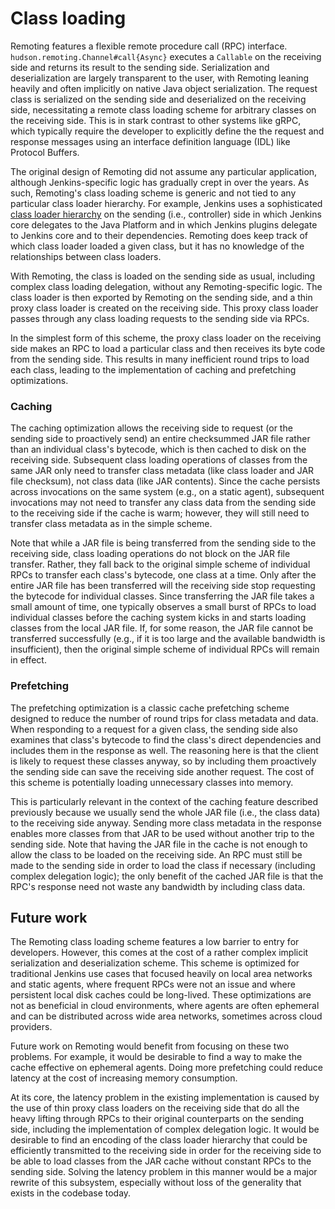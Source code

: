 # Class loading

Remoting features a flexible remote procedure call (RPC) interface.
`hudson.remoting.Channel#call{Async}` executes a `Callable` on the receiving side and returns its result to the sending side.
Serialization and deserialization are largely transparent to the user,
with Remoting leaning heavily and often implicitly on native Java object serialization.
The request class is serialized on the sending side and deserialized on the receiving side,
necessitating a remote class loading scheme for arbitrary classes on the receiving side.
This is in stark contrast to other systems like gRPC,
which typically require the developer to explicitly define the the request and response messages using an interface definition language (IDL) like Protocol Buffers.

The original design of Remoting did not assume any particular application,
although Jenkins-specific logic has gradually crept in over the years.
As such, Remoting's class loading scheme is generic and not tied to any particular class loader hierarchy.
For example, Jenkins uses a sophisticated [class loader hierarchy](https://www.jenkins.io/doc/developer/plugin-development/dependencies-and-class-loading/) on the sending (i.e., controller) side in which Jenkins core delegates to the Java Platform and in which Jenkins plugins delegate to Jenkins core and to their dependencies.
Remoting does keep track of which class loader loaded a given class,
but it has no knowledge of the relationships between class loaders.

With Remoting, the class is loaded on the sending side as usual, including complex class loading delegation, without any Remoting-specific logic.
The class loader is then exported by Remoting on the sending side,
and a thin proxy class loader is created on the receiving side.
This proxy class loader passes through any class loading requests to the sending side via RPCs.

In the simplest form of this scheme,
the proxy class loader on the receiving side makes an RPC to load a particular class and then receives its byte code from the sending side.
This results in many inefficient round trips to load each class,
leading to the implementation of caching and prefetching optimizations.

### Caching

The caching optimization allows the receiving side to request (or the sending side to proactively send) an entire checksummed JAR file rather than an individual class's bytecode,
which is then cached to disk on the receiving side.
Subsequent class loading operations of classes from the same JAR only need to transfer class metadata (like class loader and JAR file checksum), not class data (like JAR contents).
Since the cache persists across invocations on the same system (e.g., on a static agent),
subsequent invocations may not need to transfer any class data from the sending side to the receiving side if the cache is warm;
however, they will still need to transfer class metadata as in the simple scheme.

Note that while a JAR file is being transferred from the sending side to the receiving side,
class loading operations do not block on the JAR file transfer.
Rather, they fall back to the original simple scheme of individual RPCs to transfer each class's bytecode, one class at a time.
Only after the entire JAR file has been transferred will the receiving side stop requesting the bytecode for individual classes.
Since transferring the JAR file takes a small amount of time,
one typically observes a small burst of RPCs to load individual classes before the caching system kicks in and starts loading classes from the local JAR file.
If, for some reason, the JAR file cannot be transferred successfully (e.g., if it is too large and the available bandwidth is insufficient),
then the original simple scheme of individual RPCs will remain in effect.

### Prefetching

The prefetching optimization is a classic cache prefetching scheme designed to reduce the number of round trips for class metadata and data.
When responding to a request for a given class,
the sending side also examines that class's bytecode to find the class's direct dependencies and includes them in the response as well.
The reasoning here is that the client is likely to request these classes anyway,
so by including them proactively the sending side can save the receiving side another request.
The cost of this scheme is potentially loading unnecessary classes into memory.

This is particularly relevant in the context of the caching feature described previously
because we usually send the whole JAR file (i.e., the class data) to the receiving side anyway.
Sending more class metadata in the response enables more classes from that JAR to be used without another trip to the sending side.
Note that having the JAR file in the cache is not enough to allow the class to be loaded on the receiving side.
An RPC must still be made to the sending side in order to load the class if necessary (including complex delegation logic);
the only benefit of the cached JAR file is that the RPC's response need not waste any bandwidth by including class data.

## Future work

The Remoting class loading scheme features a low barrier to entry for developers.
However, this comes at the cost of a rather complex implicit serialization and deserialization scheme.
This scheme is optimized for traditional Jenkins use cases that focused heavily on local area networks and static agents,
where frequent RPCs were not an issue and where persistent local disk caches could be long-lived.
These optimizations are not as beneficial in cloud environments,
where agents are often ephemeral and can be distributed across wide area networks, sometimes across cloud providers.

Future work on Remoting would benefit from focusing on these two problems.
For example, it would be desirable to find a way to make the cache effective on ephemeral agents.
Doing more prefetching could reduce latency at the cost of increasing memory consumption.

At its core, the latency problem in the existing implementation is caused by the use of thin proxy class loaders on the receiving side
that do all the heavy lifting through RPCs to their original counterparts on the sending side,
including the implementation of complex delegation logic.
It would be desirable to find an encoding of the class loader hierarchy that could be efficiently transmitted to the receiving side
in order for the receiving side to be able to load classes from the JAR cache without constant RPCs to the sending side.
Solving the latency problem in this manner would be a major rewrite of this subsystem,
especially without loss of the generality that exists in the codebase today.
